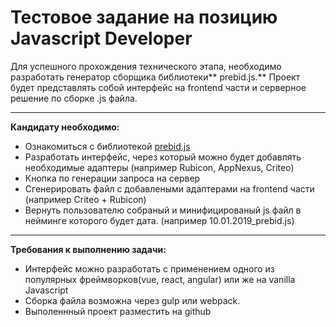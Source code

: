 # Тестовое задание на позицию Javascript Developer 
Для успешного прохождения технического этапа, необходимо разработать генератор сборщика библиотеки** prebid.js.**
Проект будет представлять собой интерфейс на frontend части и серверное решение по сборке .js файла.

------------


**Кандидату необходимо:**
- Ознакомиться с библиотекой [prebid.js](https://github.com/prebid/Prebid.js/ "prebid.js")
- Разработать интерфейс, через который можно будет добавлять необходимые адаптеры (например Rubicon, AppNexus, Criteo)
- Кнопка по генерации запроса на сервер
- Сгенерировать файл с добавлеными адаптерами  на frontend части (например Criteo + Rubicon)
- Вернуть пользователю собраный и минифицированый  js файл в нейминге которого будет дата.  (например 10.01.2019_prebid.js)

------------



**Требования к выполнению задачи:**
- Интерфейс можно разработать с применением одного из популярных фреймворков(vue, react, angular) или же на vanilla Javascript
- Сборка файла возможна через gulp или webpack.
- Выполеннный проект разместить на github
